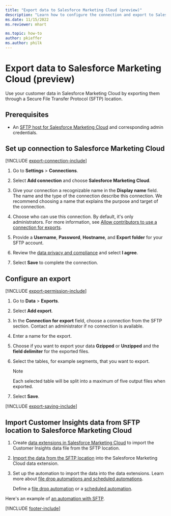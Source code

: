 ```yaml
---
title: "Export data to Salesforce Marketing Cloud (preview)"
description: "Learn how to configure the connection and export to Salesforce Marketing Cloud."
ms.date: 11/15/2022
ms.reviewer: mhart

ms.topic: how-to
author: pkieffer
ms.author: philk
---
```


# Export data to Salesforce Marketing Cloud (preview)

Use your customer data in Salesforce Marketing Cloud by exporting them through a Secure File Transfer Protocol (SFTP) location.

## Prerequisites

- An [SFTP host for Salesforce Marketing Cloud](https://help.salesforce.com/articleView?id=sf.mc_es_configure_enhanced_ftp.htm&type=5) and corresponding admin credentials.

## Set up connection to Salesforce Marketing Cloud

[!INCLUDE [export-connection-include](includes/export-connection-admn.md)]

1. Go to **Settings** > **Connections**.

1. Select **Add connection** and choose **Salesforce Marketing Cloud**.

1. Give your connection a recognizable name in the **Display name** field. The name and the type of the connection describe this connection. We recommend choosing a name that explains the purpose and target of the connection.

1. Choose who can use this connection. By default, it's only administrators. For more information, see [Allow contributors to use a connection for exports](connections.md#allow-contributors-to-use-a-connection-for-exports).

1. Provide a **Username**, **Password**, **Hostname**, and **Export folder** for your SFTP account.

1. Review the [data privacy and compliance](connections.md#data-privacy-and-compliance) and select **I agree**.

1. Select **Save** to complete the connection.

## Configure an export

[!INCLUDE [export-permission-include](includes/export-permission.md)]

1. Go to **Data** > **Exports**.

1. Select **Add export**.

1. In the **Connection for export** field, choose a connection from the SFTP section. Contact an administrator if no connection is available.

1. Enter a name for the export.

1. Choose if you want to export your data **Gzipped** or **Unzipped** and the **field delimiter** for the exported files.

1. Select the tables, for example segments, that you want to export.

   > [!NOTE]
   > Each selected table will be split into a maximum of five output files when exported.

1. Select **Save**.

[!INCLUDE [export-saving-include](includes/export-saving.md)]

## Import Customer Insights data from SFTP location to Salesforce Marketing Cloud

1. Create [data extensions in Salesforce Marketing Cloud](https://help.salesforce.com/articleView?id=sf.mc_es_create_data_extension.htm&type=5) to import the Customer Insights data file from the SFTP location.

2. [Import the data from the SFTP location](https://help.salesforce.com/articleView?id=sf.mc_es_import_data_extension_classic.htm&type=5) into the Salesforce Marketing Cloud data extension.

3. Set up the automation to import the data into the data extensions. Learn more about [file drop automations and scheduled automations](https://help.salesforce.com/articleView?id=sf.mc_as_triggered_automations.htm&type=5).

   Define a [file drop automation](https://help.salesforce.com/articleView?id=sf.mc_as_define_a_triggered_automation.htm&type=5) or a  [scheduled automation](https://help.salesforce.com/articleView?id=sf.mc_as_define_a_scheduled_automation.htm&type=5).

Here's an example of [an automation with SFTP](https://help.salesforce.com/articleView?id=sf.mc_as_ftp_and_triggered_automation_scenario.htm&type=5).

[!INCLUDE [footer-include](includes/footer-banner.md)]
